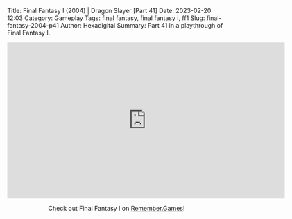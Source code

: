 Title: Final Fantasy I (2004) | Dragon Slayer [Part 41]
Date: 2023-02-20 12:03
Category: Gameplay
Tags: final fantasy,  final fantasy i,  ff1
Slug: final-fantasy-2004-p41
Author: Hexadigital
Summary: Part 41 in a playthrough of Final Fantasy I.

<center><iframe src="https://www.youtube.com/embed/j0rayxpTaOg?feature=oembed" allow="accelerometer; autoplay; encrypted-media; gyroscope; picture-in-picture" width="640" height="360" frameborder="0"></iframe>

Check out Final Fantasy I on [Remember.Games](https://remember.games/game/6866/final-fantasy-i-ii-dawn-of-souls/)!</center>